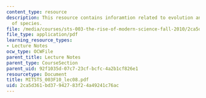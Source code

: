 ```yaml
---
content_type: resource
description: This resource contains inforamtion related to evolution and the origin
  of species.
file: /media/courses/sts-003-the-rise-of-modern-science-fall-2010/2ca5d361bd37942783f24a49241c76ac_MITSTS_003F10_lec08.pdf
file_type: application/pdf
learning_resource_types:
- Lecture Notes
ocw_type: OCWFile
parent_title: Lecture Notes
parent_type: CourseSection
parent_uid: 92f1035d-07c7-23cf-bcfc-4a2b1cf826e1
resourcetype: Document
title: MITSTS_003F10_lec08.pdf
uid: 2ca5d361-bd37-9427-83f2-4a49241c76ac
---
```

